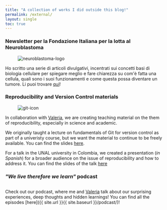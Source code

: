 ```yaml
---
title: "A collection of works I did outside this blog!"
permalink: /external/
layout: single
toc: true
---
```

### Newsletter per la Fondazione Italiana per la lotta al Neuroblastoma
<figure style="width: 200px" class="align-left">
        <img src="https://neuroblastoma.org/wp-content/uploads/2020/07/logo-associazione-neuroblastoma_200x169.png" alt="neuroblastoma-logo">
</figure> 

Ho scritto una serie di articoli divulgativi, incentrati sui concetti basi di biologia cellulare per spiegare meglio e fare chiarezza su com'è fatta una cellula, quali sono i suoi funzionamenti e come questa possa diventare un tumore. Li puoi trovare [qui]({{site.url}}{{site.baseurl}}/neuroblastoma-newsletter/)!


### Reproducibility and Version Control materials
<figure style="width: 200px" class="align-left">
        <img src="https://upload.wikimedia.org/wikipedia/commons/thumb/3/3f/Git_icon.svg/1024px-Git_icon.svg.png" alt="git-icon">
</figure> 

In collaboration with <a href="https://vfonsecad.github.io/dynamistics/">Valeria</a>, we are creating teaching material on the them of reproducibility, especially in science and academic. 

We originally taught a lecture on fundamentals of Git for version control as part of a univeristy course, but we want the material to continue to be freely available. You can find the slides [here](https://vfonsecad.github.io/mv_version_control/index#/).

For a talk in the UNAL university in Colombia, we created a presentation (_in Spanish_) for a broader audience on the issue of reproducibility and how to address it. You can find the slides of the talk [here](https://vfonsecad.github.io/reproducibilidad_es/dialogos_unal_2021)
	
### _"We live therefore we learn"_ podcast
<figure style="width: 200px" class="align-left">
        <img src="{{ site.url }}{{ site.baseurl }}/assets/images/podcast_thumbnail.png" alt="">
</figure> 

Check out our podcast, where me and [Valeria](https://vfonsecad.github.io/dynamistics/) talk about our surprising experiences, deep thoughts and hidden learnings! You can find all the episodes [here]({{ site.url }}{{ site.baseurl }}/podcast/)!
